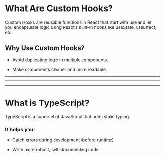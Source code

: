 # What Are Custom Hooks?
Custom Hooks are reusable functions in React that start with use and let you encapsulate logic using React’s built-in hooks like useState, useEffect, etc.

## Why Use Custom Hooks?
- Avoid duplicating logic in multiple components.

- Make components cleaner and more readable.

---
---
---
# What is TypeScript?
TypeScript is a superset of JavaScript that adds static typing.

### It helps you:

- Catch errors during development (before runtime)

- Write more robust, self-documenting code

